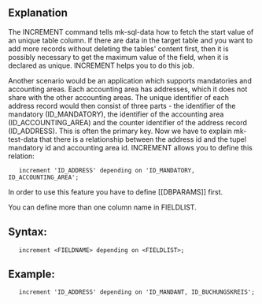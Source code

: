 ## Explanation

The INCREMENT command tells mk-sql-data how to fetch the start value of an unique table column. If there are data in the target table and you want to add more records without deleting the tables' content first, then it is possibly necessary to get the maximum value of the field, when it is declared as unique. INCREMENT helps you to do this job.

Another scenario would be an application which supports mandatories and accounting areas. Each accounting area has addresses, which it does not share with the other accounting areas. The unique identifier of each address record would then consist of three parts - the identifier of the mandatory (ID_MANDATORY), the identifier of the accounting area (ID_ACCOUNTING_AREA) and the counter identifier of the address record (ID_ADDRESS). This is often the primary key. Now we have to explain mk-test-data that there is a relationship between the address id and the tupel mandatory id and accounting area id. INCREMENT allows you to define this relation:

```
   increment 'ID_ADDRESS' depending on 'ID_MANDATORY, ID_ACCOUNTING_AREA';
```

In order to use this feature you have to define [[DBPARAMS]] first.

You can define more than one column name in FIELDLIST.

## Syntax:

```
   increment <FIELDNAME> depending on <FIELDLIST>;
```

## Example:

```
   increment 'ID_ADDRESS' depending on 'ID_MANDANT, ID_BUCHUNGSKREIS';
```


